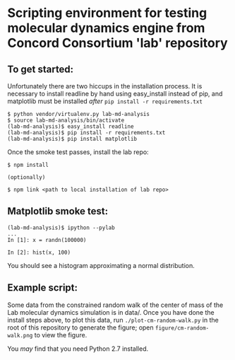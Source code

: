 # Scripting environment for testing molecular dynamics engine from Concord Consortium 'lab' repository

## To get started:

Unfortunately there are two hiccups in the installation process. It is necessary to install readline by hand using easy_install instead of pip, and matplotlib must be installed *after* `pip install -r requirements.txt`

    $ python vendor/virtualenv.py lab-md-analysis
    $ source lab-md-analysis/bin/activate
    (lab-md-analysis)$ easy_install readline
    (lab-md-analysis)$ pip install -r requirements.txt
    (lab-md-analysis)$ pip install matplotlib

Once the smoke test passes, install the lab repo:

    $ npm install

    (optionally)

    $ npm link <path to local installation of lab repo>

## Matplotlib smoke test:

    (lab-md-analysis)$ ipython --pylab
    ...
    In [1]: x = randn(100000)

    In [2]: hist(x, 100)

You should see a histogram approximating a normal distribution.

## Example script:

Some data from the constrained random walk of the center of mass of the Lab molecular dynamics simulation is in data/. Once you have done the install steps above, to plot this data, run `./plot-cm-random-walk.py` in the root of this repository to generate the figure; open `figure/cm-random-walk.png` to view the figure.

You *may* find that you need Python 2.7 installed.

